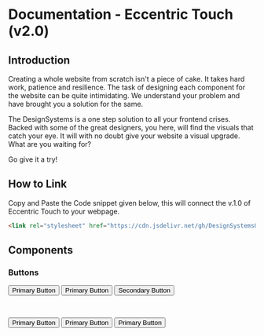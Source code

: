 # Documentation - Eccentric Touch (v2.0)

## Introduction
Creating a whole website from scratch isn't a piece of cake. It takes hard work, patience and resilience. The task of designing each component for the website can be quite intimidating. We understand your problem and have brought you a solution for the same.

The DesignSystems is a one step solution to all your frontend crises. Backed with some of the great designers, you here, will find the visuals that catch your eye. It will with no doubt give your website a visual upgrade. What are you waiting for?

Go give it a try!

## How to Link

Copy and Paste the Code snippet given below, this will connect the v.1.0 of Eccentric Touch to your webpage.
```html
<link rel="stylesheet" href="https://cdn.jsdelivr.net/gh/DesignSystemsOSS/eccentrictouch@v2.0/src/lib/eccentric.css">
```


## Components

### Buttons

<button>Primary Button</button>
<button class="et-button">Primary Button</button>
<button class="et-button-info-secondary">Secondary Button</button>

<br>

<button class="et-button-danger">Primary Button</button>
<button class="et-button-invalid">Primary Button</button>
<button class="et-button-alert-secondary">Primary Button</button>